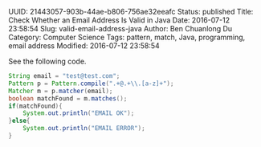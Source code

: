 UUID: 21443057-903b-44ae-b806-756ae32eeafc
Status: published
Title: Check Whether an Email Address Is Valid in Java
Date: 2016-07-12 23:58:54
Slug: valid-email-address-java
Author: Ben Chuanlong Du
Category: Computer Science
Tags: pattern, match, Java, programming, email address
Modified: 2016-07-12 23:58:54

See the following code.

```Java
String email = "test@test.com";
Pattern p = Pattern.compile(".+@.+\\.[a-z]+");
Matcher m = p.matcher(email);
boolean matchFound = m.matches();
if(matchFound){
    System.out.println("EMAIL OK");
}else{
    System.out.println("EMAIL ERROR");
}
```
